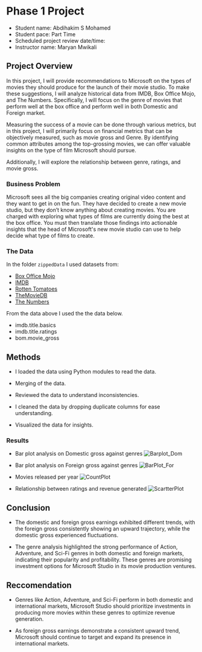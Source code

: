 # Phase 1 Project

* Student name: Abdihakim S Mohamed
* Student pace: Part Time
* Scheduled project review date/time:
* Instructor name: Maryan Mwikali

## Project Overview

In this project, I will provide recommendations to Microsoft on the types of movies they should produce for the launch of their movie studio. To make these suggestions, I will analyze historical data from IMDB, Box Office Mojo, and The Numbers. Specifically, I will focus on the genre of movies that perform well at the box office and perform well in both Domestic and Foreign market.

Measuring the success of a movie can be done through various metrics, but in this project, I will primarily focus on financial metrics that can be objectively measured, such as movie gross and Genre. By identifying common attributes among the top-grossing movies, we can offer valuable insights on the type of film Microsoft should pursue.

Additionally, I will explore the relationship between genre, ratings, and movie gross.

### Business Problem

Microsoft sees all the big companies creating original video content and they want to get in on the fun. They have decided to create a new movie studio, but they don’t know anything about creating movies. You are charged with exploring what types of films are currently doing the best at the box office. You must then translate those findings into actionable insights that the head of Microsoft's new movie studio can use to help decide what type of films to create.

### The Data

In the folder `zippedData` I used datasets from:

* [Box Office Mojo](https://www.boxofficemojo.com/)
* [IMDB](https://www.imdb.com/)
* [Rotten Tomatoes](https://www.rottentomatoes.com/)
* [TheMovieDB](https://www.themoviedb.org/)
* [The Numbers](https://www.the-numbers.com/)

From the data above I used the the data below.

* imdb.title.basics
* imdb.title.ratings
* bom.movie_gross

## Methods

* I loaded the data using Python modules to read the data.

* Merging of the data.

* Reviewed the data to understand inconsistencies.

* I cleaned the data by dropping duplicate columns for ease understanding.
  
* Visualized the data for insights.


### Results
* Bar plot analysis on Domestic gross against genres
![Barplot_Dom](https://github.com/learn-co-curriculum/dsc-phase-1-project/assets/133906913/fe60dc4a-b3eb-4b9c-9694-db8dccd07b44)

* Bar plot analysis on Foreign gross against genres
![BarPlot_For](https://github.com/learn-co-curriculum/dsc-phase-1-project/assets/133906913/d7c30c4a-e338-4e99-a704-f1ab7ac88f5e)

* Movies released per year
![CountPlot](https://github.com/learn-co-curriculum/dsc-phase-1-project/assets/133906913/adfa2be9-b0f0-4655-b868-ec84613afbcb)

* Relationship between ratings and revenue generated
![ScartterPlot](https://github.com/learn-co-curriculum/dsc-phase-1-project/assets/133906913/b07f2a93-7d13-4040-b13a-0e9591d56da4)


## Conclusion

* The domestic and foreign gross earnings exhibited different trends, with the foreign gross consistently showing an upward trajectory, while the domestic gross experienced fluctuations.

* The genre analysis highlighted the strong performance of Action, Adventure, and Sci-Fi genres in both domestic and foreign markets, indicating their popularity and profitability. These genres are promising investment options for Microsoft Studio in its movie production ventures.

## Reccomendation

* Genres like Action, Adventure, and Sci-Fi perform in both domestic and international markets, Microsoft Studio should prioritize investments in producing more movies within these genres to optimize revenue generation.
  
* As foreign gross earnings demonstrate a consistent upward trend, Microsoft should continue to target and expand its presence in international markets.

